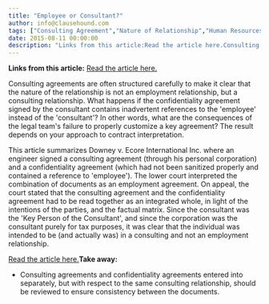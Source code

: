 ```yaml
---
title: "Employee or Consultant?"
author: info@clausehound.com
tags: ["Consulting Agreement","Nature of Relationship","Human Resources","info@clausehound.com"]
date: 2015-08-11 00:00:00
description: "Links from this article:Read the article here.Consulting agreements are often structured carefully to make it clear that the nature of the..."
---
```


**Links from this article:**
[Read the article here.](http://canliiconnects.org/en/summaries/25221)

Consulting agreements are often structured carefully to make it clear that the nature of the relationship is not an employment relationship, but a consulting relationship. What happens if the confidentiality agreement signed by the consultant contains inadvertent references to the 'employee' instead of the 'consultant'? In other words, what are the consequences of the legal team's failure to properly customize a key agreement? The result depends on your approach to contract interpretation.

This article summarizes Downey v. Ecore International Inc. where an engineer signed a consulting agreement (through his personal corporation) and a confidentiality agreement (which had not been sanitized properly and contained a reference to 'employee'). The lower court interpreted the combination of documents as an employment agreement. On appeal, the court stated that the consulting agreement and the confidentiality agreement had to be read together as an integrated whole, in light of the intentions of the parties, and the factual matrix. Since the consultant was the 'Key Person of the Consultant', and since the corporation was the consultant purely for tax purposes, it was clear that the individual was intended to be (and actually was) in a consulting and not an employment relationship.

[Read the article here.](http://canliiconnects.org/en/summaries/25221)**Take away:**
- Consulting agreements and confidentiality agreements entered into separately, but with respect to the same consulting relationship, should be reviewed to ensure consistency between the documents.